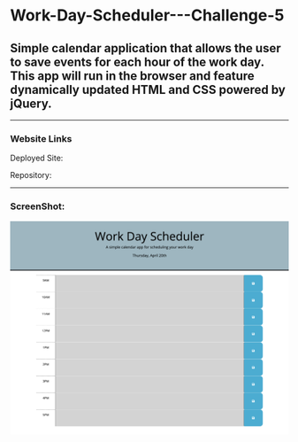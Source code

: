 # Work-Day-Scheduler---Challenge-5
## Simple calendar application that allows the user to save events for each hour of the work day. This app will run in the browser and feature dynamically updated HTML and CSS powered by jQuery.
____

### Website Links
Deployed Site:

Repository:
____

### ScreenShot:
![Screenshot](scheduler.png)



